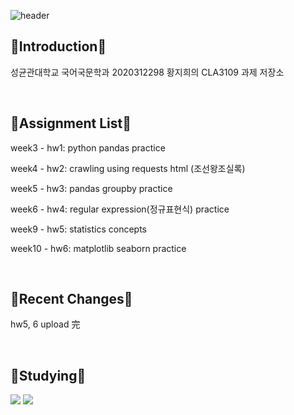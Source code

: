 
![header](https://capsule-render.vercel.app/api?type=Cylinder&color=auto&customColorList=6&height=120&section=header&text=Applepops&fontSize=60&animation=blink)

  

  
  :apple:**Introduction**:apple:
  -------------
  성균관대학교 국어국문학과 2020312298 황지희의 CLA3109 과제 저장소
  
  <br/>
  
  :green_apple:**Assignment List**:green_apple:
  -----------------
  week3 - hw1: python pandas practice
  
  week4 - hw2: crawling using requests html (조선왕조실록)
  
  week5 - hw3: pandas groupby practice
  
  week6 - hw4: regular expression(정규표현식) practice
  
  week9 - hw5: statistics concepts
  
  week10 - hw6: matplotlib seaborn practice
  
  <br/>
  
  :orange:**Recent Changes**:orange:
  ---------
  hw5, 6 upload 完

  <br/>
  
  :lemon:**Studying**:lemon:
  ----------
 <img src="https://img.shields.io/badge/Python-3776AB?style=flat&logo=Python&logoColor=white"/> <img src="https://img.shields.io/badge/C-A8B9CC?style=flat&logo=C&logoColor=white"/>
